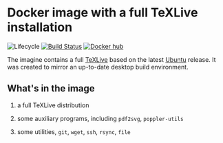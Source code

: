 # Docker image with a full TeXLive installation

![Lifecycle](https://img.shields.io/badge/lifecycle-experimental-orange.svg)
[![Build Status](https://travis-ci.org/tpapp/docker-ubuntu-texlive-full.svg?branch=master)](https://travis-ci.org/tpapp/docker-ubuntu-texlive-full)
[![Docker hub](https://img.shields.io/badge/docker-hub-blue.svg)](https://hub.docker.com/r/tkpapp/docker-ubuntu-texlive-full/)

The imagine contains a full [TeXLive](https://tug.org/texlive/) based on the latest [Ubuntu](https://www.ubuntu.com) release. It was created to mirror an up-to-date desktop build environment.

## What's in the image

1. a full TeXLive distribution

2. some auxiliary programs, including `pdf2svg`, `poppler-utils`

3. some utilities, `git`, `wget`, `ssh`, `rsync`, `file`
